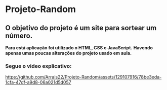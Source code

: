 # Projeto-Random

## O objetivo do projeto é um site para sortear um número.
<strong>Para está aplicação foi utilizado o HTML, CSS e JavaScript.</strong>
<strong>Havendo apenas umas poucas alterações do projeto usado em aula.</strong>

### Segue o video explicativo:

https://github.com/Arrais22/Projeto-Random/assets/129107916/78be3eda-1cfa-47df-a9d8-06a021d5d057

